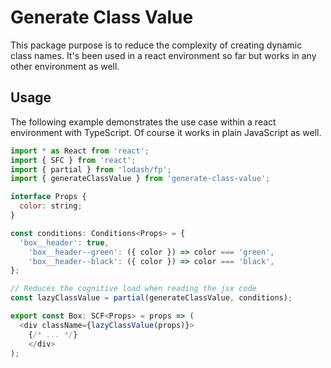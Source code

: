# Generate Class Value

This package purpose is to reduce the complexity of creating
dynamic class names. It's been used in a react environment so far
but works in any other environment as well.

## Usage

The following example demonstrates the use case within a react environment with TypeScript.
Of course it works in plain JavaScript as well.

```js
import * as React from 'react';
import { SFC } from 'react';
import { partial } from 'lodash/fp';
import { generateClassValue } from 'generate-class-value';

interface Props {
  color: string;
}

const conditions: Conditions<Props> = {
  'box__header': true,
	'box__header--green': ({ color }) => color === 'green',
	'box__header--black': ({ color }) => color === 'black',
};

// Reduces the cognitive load when reading the jsx code
const lazyClassValue = partial(generateClassValue, conditions);

export const Box: SCF<Props> = props => (
  <div className={lazyClassValue(props)}>
    {/* ... */}
	</div>
);
```
